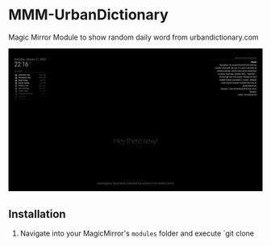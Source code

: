 # MMM-UrbanDictionary

Magic Mirror Module to show random daily word from urbandictionary.com

![MMM-urbandictionary module screenshot](/screenshot/mirror.png)

## Installation

1. Navigate into your MagicMirror's `modules` folder and execute `git clone
